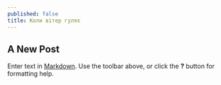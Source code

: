 ```yaml
---
published: false
title: Коли вітер гуляє
---
```

## A New Post

Enter text in [Markdown](http://daringfireball.net/projects/markdown/). Use the toolbar above, or click the **?** button for formatting help.
